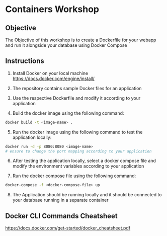 # Containers Workshop 

## Objective

The Objective of this workshop is to create a Dockerfile for your webapp and run it alongside your database using Docker Compose

## Instructions

1) Install Docker on your local machine https://docs.docker.com/engine/install/

2) The repository contains sample Docker files for an application

3) Use the respective Dockerfile and modify it according to your application

4) Build the docker image using the following command:
```bash
docker build -t <image-name> .
```

5) Run the docker image using the following command to test the application locally:
```bash
docker run -d -p 8080:8080 <image-name>
# ensure to change the port mapping according to your application
```

6) After testing the application locally, select a docker compose file and modify the environment variables according to your application

7) Run the docker compose file using the following command:
```bash
docker-compose -f <docker-compose-file> up
```

8) The Application should be running locally and it should be connected to your database running in a separate container


## Docker CLI Commands Cheatsheet 
https://docs.docker.com/get-started/docker_cheatsheet.pdf